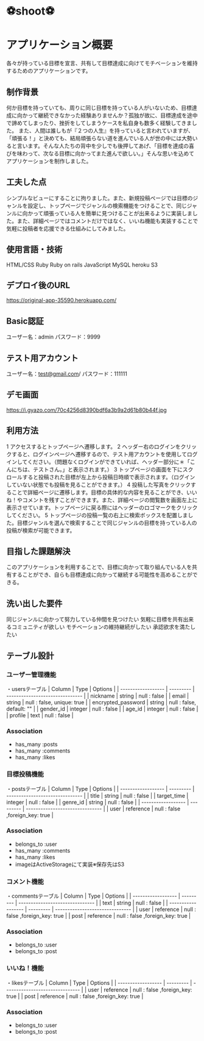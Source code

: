 # :soccer:shoot:soccer:
# アプリケーション概要
各々が持っている目標を宣言、共有して目標達成に向けてモチベーションを維持するためのアプリケーションです。

## 制作背景
何か目標を持っていても、周りに同じ目標を持っている人がいないため、目標達成に向かって継続できなかった経験ありませんか？孤独が故に、目標達成を途中で諦めてしまったり、挫折をしてしまうケースを私自身も数多く経験してきました。
また、人間は誰しもが『２つの人生』を持っていると言われていますが、「頑張る！」と決めても、結局頑張らない道を進んでいる人が世の中には大勢いると言います。そんな人たちの背中を少しでも後押してあげ、「目標を達成の喜びを味わって、次なる目標に向かってまた進んで欲しい。」そんな思いを込めてアプリケーションを制作しました。

## 工夫した点
シンプルなビューにすることに拘りました。また、新規投稿ページでは目標のジャンルを設定し、トップページでジャンルの検索機能をつけることで、同じジャンルに向かって頑張っている人を簡単に見つけることが出来るように実装しました。また、詳細ページではコメントだけではなく、いいね機能も実装することで気軽に投稿者を応援できる仕組みにしてみました。

## 使用言語・技術
HTML/CSS
Ruby
Ruby on rails
JavaScript
MySQL
heroku
S3

## デプロイ後のURL
https://original-app-35590.herokuapp.com/

## Basic認証
ユーザー名：admin
パスワード：9999

## テスト用アカウント
ユーザー名：test@gmail.com/
パスワード：111111

## デモ画面
https://i.gyazo.com/70c4256d8390bdf6a3b9a2d61b80b44f.jpg

## 利用方法
1 アクセスするとトップページへ遷移します。
2 ヘッダー右のログインをクリックすると、ログインページへ遷移するので、テスト用アカウントを使用してログインしてください。（問題なくログインができていれば、ヘッダー部分に＊「こんにちは、テストさん。」と表示されます。）
3 トップページの画面を下にスクロールすると投稿された目標が左上から投稿日時順で表示されます。（ログインしていない状態でも投稿を見ることができます。）
4 投稿した写真をクリックすることで詳細ページに遷移します。目標の具体的な内容を見ることができ、いいね！やコメントを残すことができます。また、詳細ページの閲覧数を画面左上に表示させています。トップページに戻る際にはヘッダーのロゴマークをクリックしてください。
5 トップページの投稿一覧の右上に検索ボックスを配置しました。目標ジャンルを選んで検索することで同じジャンルの目標を持っている人の投稿が検索が可能できます。

## 目指した課題解決
このアプリケーションを利用することで、目標に向かって取り組んでいる人を共有することができ、自らも目標達成に向かって継続する可能性を高めることができる。

## 洗い出した要件
同じジャンルに向かって努力している仲間を見つけたい
気軽に目標を共有出来るコミュニティが欲しい
モチベーションの維持継続がしたい
承認欲求を満たしたい

## テーブル設計

### ユーザー管理機能
・usersテーブル
| Column             | Type      | Options                         |
| ------------------ | --------- | ------------------------------- |
| nickname           | string    | null : false                    |
| email              | string    | null : false, unique: true      |
| encrypted_password | string    | null : false, default: ""       |
| gender_id          | integer   | null : false                    |
| age_id             | integer   | null : false                    |
| profile            | text      | null : false                    |

### Association
- has_many :posts
- has_many :comments
- has_many :likes

### 目標投稿機能
・postsテーブル
| Column             | Type      | Options                         |
| ------------------ | --------- | ------------------------------- |
| title              | string    | null : false                    |
| target_time        | integer   | null : false                    |
| genre_id           | string    | null : false                    |
| ------------------ | --------- | ------------------------------- |
| user               | reference | null : false ,foreign_key: true |

### Association
- belongs_to :user
- has_many :comments
- has_many :likes
- imageはActiveStorageにて実装※保存先はS3

### コメント機能
・commentsテーブル
| Column             | Type      | Options                         |
| ------------------ | --------- | ------------------------------- |
| text               | string    | null : false                    |
| ------------------ | --------- | ------------------------------- |
| user               | reference | null : false ,foreign_key: true |
| post               | reference | null : false ,foreign_key: true |

### Association
- belongs_to :user
- belongs_to :post

### いいね！機能
・likesテーブル
| Column             | Type      | Options                         |
| ------------------ | --------- | ------------------------------- |
| user               | reference | null : false ,foreign_key: true |
| post               | reference | null : false ,foreign_key: true |

### Association
- belongs_to :user
- belongs_to :post
